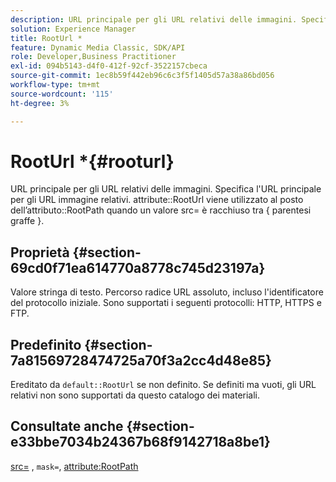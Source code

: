 ```yaml
---
description: URL principale per gli URL relativi delle immagini. Specifica l'URL principale per gli URL immagine relativi. L'attributo RootUrl viene utilizzato al posto dell'attributo RootPath quando un valore src= è racchiuso tra { parentesi graffe }.
solution: Experience Manager
title: RootUrl *
feature: Dynamic Media Classic, SDK/API
role: Developer,Business Practitioner
exl-id: 094b5143-d4f0-412f-92cf-3522157cbeca
source-git-commit: 1ec8b59f442eb96c6c3f5f1405d57a38a86bd056
workflow-type: tm+mt
source-wordcount: '115'
ht-degree: 3%

---
```


# RootUrl *{#rooturl}

URL principale per gli URL relativi delle immagini. Specifica l&#39;URL principale per gli URL immagine relativi. attribute::RootUrl viene utilizzato al posto dell’attributo::RootPath quando un valore src= è racchiuso tra { parentesi graffe }.

## Proprietà {#section-69cd0f71ea614770a8778c745d23197a}

Valore stringa di testo. Percorso radice URL assoluto, incluso l&#39;identificatore del protocollo iniziale. Sono supportati i seguenti protocolli: HTTP, HTTPS e FTP.

## Predefinito {#section-7a81569728474725a70f3a2cc4d48e85}

Ereditato da `default::RootUrl` se non definito. Se definiti ma vuoti, gli URL relativi non sono supportati da questo catalogo dei materiali.

## Consultate anche {#section-e33bbe7034b24367b68f9142718a8be1}

[src=](../../../../../ir-api/http-protocol/image-rendering-api-ref/c-ir-http-protocol-ref/c-ir-http-protocol-command-reference/r-ir-src.md#reference-62c98abad22149d68d405ed6aaff8272) ,  `mask=`,  [attribute:RootPath](../../../../../ir-api/material-cat/image-rendering-api-ref/c-ir-material-catalog/c-ir-attributes-reference/r-ir-rootpath.md#reference-a4d7c96b62e14fcbad1740c702f160f3)
